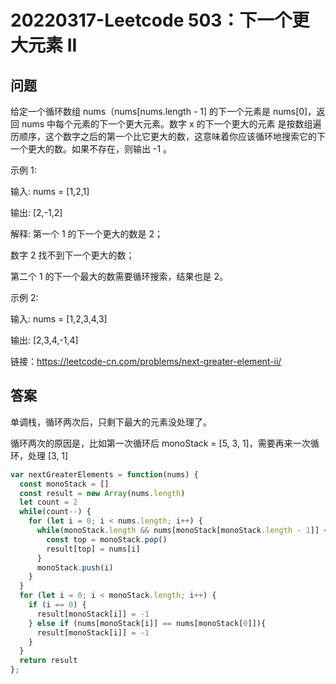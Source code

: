 # 20220317-Leetcode 503：下一个更大元素 II

## 问题

给定一个循环数组 nums（nums[nums.length - 1] 的下一个元素是 nums[0]，返回 nums 中每个元素的下一个更大元素。数字 x 的下一个更大的元素 是按数组遍历顺序，这个数字之后的第一个比它更大的数，这意味着你应该循环地搜索它的下一个更大的数。如果不存在，则输出 -1 。

示例 1:

输入: nums = [1,2,1]

输出: [2,-1,2]

解释: 第一个 1 的下一个更大的数是 2；

数字 2 找不到下一个更大的数； 

第二个 1 的下一个最大的数需要循环搜索，结果也是 2。

示例 2:

输入: nums = [1,2,3,4,3]

输出: [2,3,4,-1,4]

链接：https://leetcode-cn.com/problems/next-greater-element-ii/

## 答案

单调栈，循环两次后，只剩下最大的元素没处理了。

循环两次的原因是，比如第一次循环后 monoStack = [5, 3, 1]，需要再来一次循环，处理 [3, 1]

```JavaScript
var nextGreaterElements = function(nums) {
  const monoStack = []
  const result = new Array(nums.length)
  let count = 2
  while(count--) {
    for (let i = 0; i < nums.length; i++) {
      while(monoStack.length && nums[monoStack[monoStack.length - 1]] < nums[i]) {
        const top = monoStack.pop()
        result[top] = nums[i]
      }
      monoStack.push(i)
    }  
  }
  for (let i = 0; i < monoStack.length; i++) {
    if (i == 0) {
      result[monoStack[i]] = -1  
    } else if (nums[monoStack[i]] == nums[monoStack[0]]){
      result[monoStack[i]] = -1 
    }
  }
  return result
};
```
